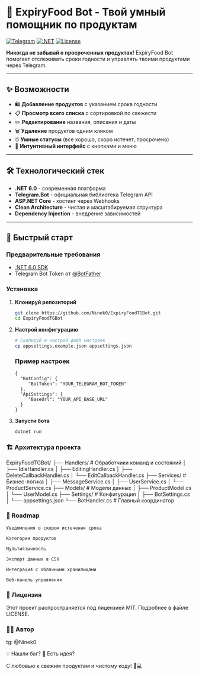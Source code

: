 # 🍕 ExpiryFood Bot - Твой умный помощник по продуктам

[![Telegram](https://img.shields.io/badge/Telegram-Bot-blue?logo=telegram)](https://t.me/YourBotName)
[![.NET](https://img.shields.io/badge/.NET-6.0-purple?logo=dotnet)](https://dotnet.microsoft.com/)
[![License](https://img.shields.io/badge/License-MIT-green.svg)](LICENSE)

**Никогда не забывай о просроченных продуктах!** ExpiryFood Bot помогает отслеживать сроки годности и управлять твоими продуктами через Telegram.

---

## ✨ Возможности

- 🛍 **Добавление продуктов** с указанием срока годности
- 📋 **Просмотр всего списка** с сортировкой по свежести
- ✏️ **Редактирование** названия, описания и даты
- 🗑 **Удаление** продуктов одним кликом
- ⏰ **Умные статусы** (все хорошо, скоро истечет, просрочено)
- 💬 **Интуитивный интерфейс** с кнопками и меню

---

## 🛠 Технологический стек

- **.NET 6.0** - современная платформа
- **Telegram.Bot** - официальная библиотека Telegram API
- **ASP.NET Core** - хостинг через Webhooks
- **Clean Architecture** - чистая и масштабируемая структура
- **Dependency Injection** - внедрение зависимостей

---

## 🚀 Быстрый старт

### Предварительные требования

- [.NET 6.0 SDK](https://dotnet.microsoft.com/download)
- Telegram Bot Token от [@BotFather](https://t.me/BotFather)

### Установка

1. **Клонируй репозиторий**
   ```bash
   git clone https://github.com/Ninek0/ExpiryFoodTGBot.git
   cd ExpiryFoodTGBot
   ```
2. **Настрой конфигурацию**
   ```bash
   # Скопируй и настрой файл настроек
   cp appsettings.example.json appsettings.json
   ```
   ### Пример настроек  
   ```
   {
     "BotConfig": {
        "BotToken": "YOUR_TELEGRAM_BOT_TOKEN"
     },
     "ApiSettings": {
        "BaseUrl": "YOUR_API_BASE_URL"
     }
   }
   ```
3. **Запусти бота**
   ```bash
   dotnet run
   ```
### 🏗 Архитектура проекта
ExpiryFoodTGBot/
├── Handlers/           # Обработчики команд и состояний
│   ├── IdleHandler.cs
│   ├── EditingHandler.cs
│   ├── DeleteCallbackHandler.cs
│   └── EditCallbackHandler.cs
├── Services/           # Бизнес-логика
│   ├── MessageService.cs
│   ├── UserService.cs
│   └── ProductService.cs
├── Models/             # Модели данных
│   ├── ProductModel.cs
│   └── UserModel.cs
├── Settings/           # Конфигурация
│   ├── BotSettings.cs
│   └── appsettings.json
└── BotHandler.cs       # Главный координатор
### 🚧 Roadmap

    Уведомления о скором истечении срока

    Категории продуктов

    Мультиязычность

    Экспорт данных в CSV

    Интеграция с облачными хранилищами

    Веб-панель управления

### 📝 Лицензия

Этот проект распространяется под лицензией MIT. Подробнее в файле LICENSE.

### 👨‍💻 Автор

tg: @Ninek0

💡 Нашли баг?
🚀 Есть идея?

С любовью к свежим продуктам и чистому коду! 🍎💻
